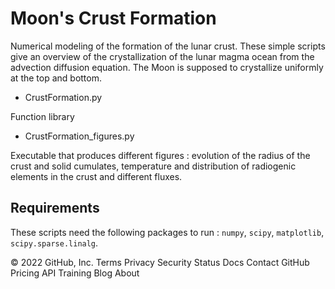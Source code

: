 # Moon's Crust Formation
Numerical modeling of the formation of the lunar crust. These simple scripts give an overview of the crystallization of the lunar magma ocean from the advection diffusion equation. The Moon is supposed to crystallize uniformly at the top and bottom.

- CrustFormation.py

Function library

- CrustFormation_figures.py

Executable that produces different figures : evolution of the radius of the crust and solid cumulates, temperature and distribution of radiogenic elements in the crust and different fluxes.

## Requirements
These scripts need the following packages to run : `numpy`, `scipy`, `matplotlib`, `scipy.sparse.linalg`.

© 2022 GitHub, Inc.
Terms
Privacy
Security
Status
Docs
Contact GitHub
Pricing
API
Training
Blog
About

